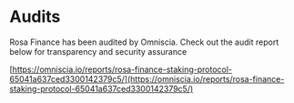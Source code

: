 # Audits

Rosa Finance has been audited by Omniscia. Check out the audit report below for transparency and security assurance

[https://omniscia.io/reports/rosa-finance-staking-protocol-65041a637ced3300142379c5/](https://omniscia.io/reports/rosa-finance-staking-protocol-65041a637ced3300142379c5/)
